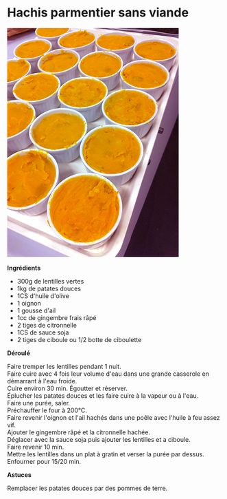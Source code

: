 # Hachis parmentier sans viande

![hachis](https://github.com/bndct-lmbrt/mes-recettes/blob/master/medias/hachis.jpg)

**Ingrédients**  
 

* 300g de lentilles vertes
* 1kg de patates douces
* 1CS d'huile d'olive
* 1 oignon
* 1 gousse d'ail
* 1cc de gingembre frais râpé
* 2 tiges de citronnelle
* 1CS de sauce soja
* 2 tiges de ciboule ou 1/2 botte de ciboulette


**Déroulé**

Faire tremper les lentilles pendant 1 nuit.  
Faire cuire avec 4 fois leur volume d'eau dans une grande casserole en démarrant à l'eau froide.  
Cuire environ 30 min. Égoutter et réserver.  
Éplucher les patates douces et les faire cuire à la vapeur ou à l'eau.  
Faire une purée, saler.  
Préchauffer le four à 200°C.  
Faire revenir l'oignon et l'ail hachés dans une poêle avec l'huile à feu assez vif.  
Ajouter le gingembre râpé et la citronnelle hachée.  
Déglacer avec la sauce soja puis ajouter les lentilles et a ciboule.  
Faire revenir 10 min.  
Mettre les lentilles dans un plat à gratin et verser la purée par dessus.  
Enfourner pour 15/20 min.   

**Astuces** 

Remplacer les patates douces par des pommes de terre.  

